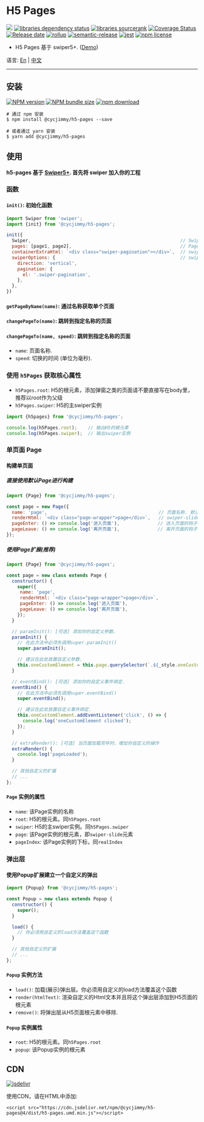 # H5 Pages
![][workflows-badge-image]
[![libraries dependency status][libraries-status-image]][libraries-status-url]
[![libraries sourcerank][libraries-sourcerank-image]][libraries-sourcerank-url]
[![Coverage Status][coverage-image]][coverage-url]
[![Release date][release-date-image]][release-url]
[![rollup][rollup-image]][rollup-url]
[![semantic-release][semantic-image]][semantic-url]
[![jest][jest-image]][jest-url]
[![npm license][license-image]][download-url]

* H5 Pages 基于 swiper5+. ([Demo][github-pages-url])

语言: [En][Readme-url-En] | [中文][Readme-url-ZhCN]
***

## 安装
[![NPM version][npm-image]][npm-url]
[![NPM bundle size][npm-bundle-size-image]][npm-url]
[![npm download][download-image]][download-url]

```shell
# 通过 npm 安装
$ npm install @cycjimmy/h5-pages --save

# 或者通过 yarn 安装
$ yarn add @cycjimmy/h5-pages
```

## 使用
**h5-pages 基于 [Swiper5+](https://github.com/nolimits4web/Swiper). 首先将 swiper 加入你的工程**

### 函数 
#### `init()`: 初始化函数
```javascript
import Swiper from 'swiper';
import {init} from '@cycjimmy/h5-pages';

init({
  Swiper,                                                       // Swiper的构造函数
  pages: [page1, page2],                                        // Page实例组成的数组
  containerExtraHtml: `<div class="swiper-pagination"></div>`,  // swiper-container下额外的Html，比如导航器等
  swiperOptions: {                                              // swiper的配置项(不支持loop)
    direction: 'vertical',
    pagination: {
      el: '.swiper-pagination',
    },
  },
})
```

#### `getPageByName(name)`: 通过名称获取单个页面
#### `changePageTo(name)`: 跳转到指定名称的页面
#### `changePageTo(name, speed)`: 跳转到指定名称的页面
* `name`: 页面名称.
* `speed`: 切换的时间 (单位为毫秒).

### 使用 `h5Pages` 获取核心属性 
* `h5Pages.root`: H5的根元素，添加弹窗之类的页面请不要直接写在body里，推荐以root作为父级
* `h5Pages.swiper`: H5的主swiper实例 

```javascript
import {h5pages} from '@cycjimmy/h5-pages';

console.log(h5Pages.root);    // 输出H5的根元素
console.log(h5Pages.swiper);  // 输出swiper实例
```

### 单页面 Page
#### 构建单页面
##### 直接使用默认Page进行构建
```javascript
import {Page} from '@cycjimmy/h5-pages';

const page = new Page({
  name: 'page',                                         // 页面名称. 默认为"page"加下标，如"page0"
  renderHtml: `<div class="page-wrapper">page</div>`,   // swiper-slide内的Html结构
  pageEnter: () => console.log('进入页面'),              // 进入页面的钩子函数
  pageLeave: () => console.log('离开页面'),              // 离开页面的钩子函数
});
```

##### 使用Page扩展(推荐)
```javascript
import {Page} from '@cycjimmy/h5-pages';

const page = new class extends Page {
  constructor() {
    super({
     name: 'page',
     renderHtml: `<div class="page-wrapper">page</div>`,
     pageEnter: () => console.log('进入页面'),
     pageLeave: () => console.log('离开页面'), 
    });
  }

  // paramInit(): [可选] 添加你的自定义参数.
  paramInit() {
    // 在此方法中必须先调用super.paramInit()
    super.paramInit();  

    // 建议在此处放置自定义参数.
    this.oneCustomElement = this.page.querySelector(`.${_style.oneCustomElement}`);
  }

  // eventBind(): [可选] 添加你的自定义事件绑定.
  eventBind() {
    // 在此方法中必须先调用super.eventBind()
    super.eventBind();

    // 建议在此处放置自定义事件绑定.
    this.oneCustomElement.addEventListener('click', () => {
      console.log('oneCustomElement clicked');
    });
  }

  // extraRender(): [可选] 当页面加载完毕时，增加你自定义的操作
  extraRender() {
    console.log('pageLoaded');
  }

  // 其他自定义的扩展
  // ... 
};
```

#### `Page` 实例的属性
* `name`: 该Page实例的名称
* `root`: H5的根元素。同`h5Pages.root`
* `swiper`: H5的主swiper实例。同`h5Pages.swiper`
* `page`: 该Page实例的根元素，即`swiper-slide`元素
* `pageIndex`: 该Page实例的下标，同`realIndex`

### 弹出层
#### 使用Popup扩展建立一个自定义的弹出
```javascript
import {Popup} from '@cycjimmy/h5-pages';

const Popup = new class extends Popup {
  constructor() {
    super();
  }

  load() {
    // 你必须用自定义的load方法覆盖这个函数
  }

  // 其他自定义的扩展
  // ... 
};
```

#### `Popup` 实例方法
* `load()`: 加载(展示)弹出层。你必须用自定义的load方法覆盖这个函数
* `render(htmlText)`: 渲染自定义的Html文本并且将这个弹出层添加到H5页面的根元素
* `remove()`: 将弹出层从H5页面根元素中移除.

#### `Popup` 实例属性
* `root`: H5的根元素。同`h5Pages.root`
* `popup`: 该Popup实例的根元素

## CDN
[![jsdelivr][jsdelivr-image]][jsdelivr-url]

使用CDN，请在HTML中添加:
```text
<script src="https://cdn.jsdelivr.net/npm/@cycjimmy/h5-pages@4/dist/h5-pages.umd.min.js"></script>
```

<!-- Links: -->
[npm-image]: https://img.shields.io/npm/v/@cycjimmy/h5-pages
[npm-url]: https://npmjs.org/package/@cycjimmy/h5-pages
[npm-bundle-size-image]: https://img.shields.io/bundlephobia/min/@cycjimmy/h5-pages

[download-image]: https://img.shields.io/npm/dt/@cycjimmy/h5-pages
[download-url]: https://npmjs.org/package/@cycjimmy/h5-pages

[jsdelivr-image]: https://img.shields.io/jsdelivr/npm/hy/@cycjimmy/h5-pages
[jsdelivr-url]: https://www.jsdelivr.com/package/npm/@cycjimmy/h5-pages

[workflows-badge-image]: https://github.com/cycjimmy/h5-pages/workflows/Test%20CI/badge.svg

[libraries-status-image]: https://img.shields.io/librariesio/release/npm/@cycjimmy/h5-pages
[libraries-sourcerank-image]: https://img.shields.io/librariesio/sourcerank/npm/@cycjimmy/h5-pages
[libraries-status-url]: https://libraries.io/github/cycjimmy/h5-pages
[libraries-sourcerank-url]: https://libraries.io/npm/@cycjimmy%2Fh5-pages

[coverage-image]: https://img.shields.io/coveralls/github/cycjimmy/h5-pages
[coverage-url]: https://coveralls.io/github/cycjimmy/h5-pages

[release-date-image]: https://img.shields.io/github/release-date/cycjimmy/h5-pages
[release-url]: https://github.com/cycjimmy/h5-pages/releases

[rollup-image]: https://img.shields.io/github/package-json/dependency-version/cycjimmy/h5-pages/dev/rollup
[rollup-url]: https://github.com/rollup/rollup

[semantic-image]: https://img.shields.io/badge/%20%20%F0%9F%93%A6%F0%9F%9A%80-semantic--release-e10079.svg
[semantic-url]: https://github.com/semantic-release/semantic-release

[jest-image]: https://img.shields.io/badge/tested_with-jest-99424f.svg
[jest-url]: https://github.com/facebook/jest

[license-image]: https://img.shields.io/npm/l/@cycjimmy/h5-pages

[github-pages-url]: https://cycjimmy.github.io/h5-pages/

[Readme-url-En]: https://github.com/cycjimmy/h5-pages/blob/main/README.md
[Readme-url-ZhCN]: https://github.com/cycjimmy/h5-pages/blob/main/README_zhCN.md
